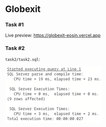 # Globexit

### Task #1

Live preview: https://globexit-eosin.vercel.app

### Task #2

`task2/task2.sql`:

![query execution time](https://github.com/r0cky6/globexit/blob/main/task2/query-time.png?raw=true)
